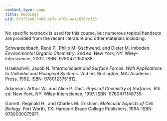 ```yaml
---
content_type: page
title: Readings
uid: 8c3f2bb0-54b9-be7e-ef0d-ee4c635ec330
---
```


No specific textbook is used for this course, but numerous topical handouts are provided from the recent literature and other materials including:

Schwarzenbach, René P., Philip M. Gschwend, and Dieter M. Imboden. _Environmental Organic Chemistry_. 2nd ed. New York, NY: Wiley-Interscience, 2002. ISBN: 9780471350538.

Israelachvili, Jacob N. _Intermolecular and Surface Forces: With Applications to Colloidal and Biological Systems_. 2nd ed. Burlington, MA: Academic Press, 1992. ISBN: 9780123751812.

Adamson, Arthur W., and Alice P. Gast. _Physical Chemistry of Surfaces_. 6th ed. New York, NY: Wiley-Interscience, 1997. ISBN: 9780471148739.

Garrett, Reginald H., and Charles M. Grisham. _Molecular Aspects of Cell Biology_. Fort Worth, TX: Harcourt Brace College Publishers, 1994. ISBN: 9780030075971.